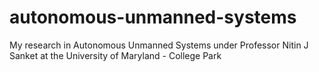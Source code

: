 # autonomous-unmanned-systems
My research in Autonomous Unmanned Systems under Professor Nitin J Sanket at the University of Maryland - College Park
